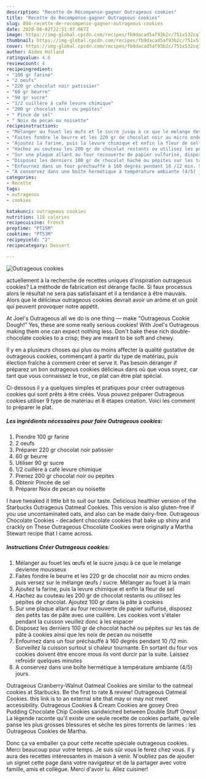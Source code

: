 ```yaml
---
description: "Recette de Récompense-gagner Outrageous cookies"
title: "Recette de Récompense-gagner Outrageous cookies"
slug: 894-recette-de-recompense-gagner-outrageous-cookies
date: 2020-06-02T22:51:07.067Z
image: https://img-global.cpcdn.com/recipes/fb9dacad5af93b2c/751x532cq70/outrageous-cookies-photo-principale-de-la-recette.jpg
thumbnail: https://img-global.cpcdn.com/recipes/fb9dacad5af93b2c/751x532cq70/outrageous-cookies-photo-principale-de-la-recette.jpg
cover: https://img-global.cpcdn.com/recipes/fb9dacad5af93b2c/751x532cq70/outrageous-cookies-photo-principale-de-la-recette.jpg
author: Aiden Holland
ratingvalue: 4.6
reviewcount: 4
recipeingredient:
- "100 gr farine"
- "2 oeufs"
- "220 gr chocolat noir patissier"
- "60 gr beurre"
- "90 gr sucre"
- "1/2 cuillère à café levure chimique"
- "200 gr chocolat noir ou pepites"
- " Pince de sel"
- " Noix de pecan ou noisette"
recipeinstructions:
- "Mélanger au fouet les œufs et le sucre jusqu à ce que le melange devienne mousseux"
- "Faites fondre le beurre et les 220 gr de chocolat noir au micro ondes puis versez sur le mélange œufs / sucre. Mélanger au fouet à la main"
- "Ajoutez la farine, puis la levure chimique et enfin la fleur de sel"
- "Hachez au couteau les 200 gr de chocolat restants ou utilisez les pépites de chocolat. Ajoutez 100 gr dans la pâte à cookies"
- "Sur une plaque allant au four recouverte de papier sulfurisé, disposez des petits tas de pâte avec une cuillère. Les cookies vont s&#39;étaler pendant la cuisson veuillez donc à les espacer"
- "Disposez les derniers 100 gr de chocolat haché ou pépites sur les tas de pâte à cookies ainsi que les noix de pecan ou noisette"
- "Enfournez dans un four préchauffé à 160 degrés pendant 10 /12 min. Surveillez la cuisson surtout si chaleur tournante. En sortant du four vos cookies doivent être encore mous ils vont durcir par la suite. Laissez refroidir quelques minutes"
- "A conservez dans une boîte hermétique à température ambiante (4/5) jours."
categories:
- Recette
tags:
- outrageous
- cookies

katakunci: outrageous cookies 
nutrition: 118 calories
recipecuisine: French
preptime: "PT15M"
cooktime: "PT53M"
recipeyield: "2"
recipecategory: Dessert

---
```



![Outrageous cookies](https://img-global.cpcdn.com/recipes/fb9dacad5af93b2c/751x532cq70/outrageous-cookies-photo-principale-de-la-recette.jpg)

actuellement à la recherche de recettes uniques d'inspiration outrageous cookies? La méthode de fabrication est dérange facile. Si faux processus alors le résultat ne sera pas satisfaisant et il a tendance à être mauvais. Alors que le délicieux outrageous cookies devrait avoir un arôme et un goût qui peuvent provoquer notre appétit.

At Joel&#39;s Outrageous all we do is one thing — make &#34;Outrageous Cookie Dough!&#34; Yes, these are some really serious cookies! With Joel&#39;s Outrageous making them one can expect nothing less. Don&#39;t bake these rich double-chocolate cookies to a crisp; they are meant to be soft and chewy.

Il y en a plusieurs choses qui plus ou moins affecter la qualité gustative de outrageous cookies, commençant à partir du type de matériau, puis élection fraîche à comment créer et serve it. Pas besoin déranger if préparez un bon outrageous cookies délicieux dans où que vous soyez, car tant que vous connaissez le truc, ce plat can être plat spécial.


Ci-dessous il y a quelques simples et pratiques pour créer outrageous cookies qui sont prêts à être créés. Vous pouvez préparer Outrageous cookies utiliser 9 type de matériau et 8 étapes création. Voici les comment to préparer le plat.

<!--inarticleads1-->

##### Les ingrédients nécessaires pour faire Outrageous cookies:

1. Prendre 100 gr farine
1.  2 oeufs
1. Préparer 220 gr chocolat noir patissier
1.  60 gr beurre
1. Utiliser 90 gr sucre
1.  1/2 cuillère à café levure chimique
1. Prenez 200 gr chocolat noir ou pepites
1. Obtenir  Pincée de sel
1. Préparer  Noix de pecan ou noisette


I have tweaked it little bit to suit our taste. Delicious healthier version of the Starbucks Outrageous Oatmeal Cookies. This version is also gluten-free if you use uncontaminated oats, and also can be made dairy-free. Outrageous Chocolate Cookies - decadent chocolate cookies that bake up shiny and crackly on These Outrageous Chocolate Cookies were originally a Martha Stewart recipe that I came across. 

<!--inarticleads2-->

##### Instructions Créer Outrageous cookies:

1. Mélanger au fouet les œufs et le sucre jusqu à ce que le melange devienne mousseux
1. Faites fondre le beurre et les 220 gr de chocolat noir au micro ondes puis versez sur le mélange œufs / sucre. Mélanger au fouet à la main
1. Ajoutez la farine, puis la levure chimique et enfin la fleur de sel
1. Hachez au couteau les 200 gr de chocolat restants ou utilisez les pépites de chocolat. Ajoutez 100 gr dans la pâte à cookies
1. Sur une plaque allant au four recouverte de papier sulfurisé, disposez des petits tas de pâte avec une cuillère. Les cookies vont s&#39;étaler pendant la cuisson veuillez donc à les espacer
1. Disposez les derniers 100 gr de chocolat haché ou pépites sur les tas de pâte à cookies ainsi que les noix de pecan ou noisette
1. Enfournez dans un four préchauffé à 160 degrés pendant 10 /12 min. Surveillez la cuisson surtout si chaleur tournante. En sortant du four vos cookies doivent être encore mous ils vont durcir par la suite. Laissez refroidir quelques minutes
1. A conservez dans une boîte hermétique à température ambiante (4/5) jours.


Outrageous Cranberry-Walnut Oatmeal Cookies are similar to the oatmeal cookies at Starbucks. Be the first to rate &amp; review! Outrageous Oatmeal Cookies. this link is to an external site that may or may not meet accessibility. Outrageous Cookies &amp; Cream Cookies are gooey Oreo Pudding Chocolate Chip Cookies sandwiched between Double Stuff Oreos! La légende raconte qu&#39;il existe une seule recette de cookies parfaite, qu&#39;elle panse les plus grosses blessures et sèche les pires torrents de larmes : les Outrageous Cookies de Martha. 


Donc ça va emballer ça pour cette recette spéciale outrageous cookies. Merci beaucoup pour votre temps. Je suis sûr vous le ferez chez vous. Il y aura des recettes  intéressantes in maison à venir. N'oubliez pas de ajouter un signet cette page dans votre navigateur et de la partager avec votre famille, amis et collègue. Merci d'avoir lu. Allez cuisiner!
